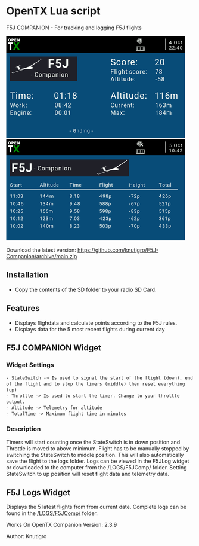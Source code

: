 # OpenTX Lua script
F5J COMPANION - For tracking and logging F5J flights

![Screenshot](https://github.com/knutigro/F5J-Companion/blob/main/SD/WIDGETS/F5JComp/screenshot.png)
![Screenshot](https://github.com/knutigro/F5J-Companion/blob/main/SD/WIDGETS/F5JLog/screenshot.png)

Download the latest version: https://github.com/knutigro/F5J-Companion/archive/main.zip

## Installation
- Copy the contents of the SD folder to your radio SD Card.

## Features
 - Displays flighdata and calculate points according to the F5J rules.
 - Displays data for the 5 most recent flights during current day

## F5J COMPANION Widget

###	Widget Settings
	- StateSwitch -> Is used to signal the start of the flight (down), end of the flight and to stop the timers (middle) then reset everything (up)
	- Throttle -> Is used to start the timer. Change to your throttle output.
	- Altitude -> Telemetry for altitude
	- TotalTime -> Maximum flight time in minutes

### Description
Timers will start counting once the StateSwitch is in down position and Throttle is moved to above minimum.
Flight has to be manually stopped by switching the StateSwitch to middle position. This will also automatically save the flight to the logs folder. Logs can be viewed in the F5JLog widget or downloaded to the computer from the /LOGS/F5JComp/ folder.
Setting StateSwitch to up position will reset flight data and telemetry data.

## F5J Logs Widget
Displays the 5 latest flights from from current date.
Complete logs can be found in the [/LOGS/F5JComp/](https://github.com/knutigro/F5J-Companion/blob/main/SD/Logs/F5JComp/) folder.

Works On OpenTX Companion Version: 2.3.9

Author: Knutigro
